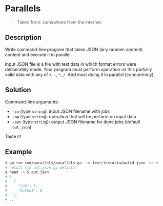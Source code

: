 Parallels
=========

> Taken from: somewhere from the internet.

Description
-----------

Write command-line program that takes JSON (any random content) content and execute it in parallel.

Input JSON file is a file with test data in which format errors were deliberately made. 
Your program must perform operation on this partially valid data with any of `+`, `-`, `*`, `/`. 
And must doing it in parallel (concurrency).

Solution
--------

Command-line arguments:

 - `-in` (type `string`): input JSON filename with jobs
 - `-op` (type `string`): operation that will be perform on input data
 - `-out` (type `string`): output JSON filename for done jobs (default `out.json`)

Taste it!

Example
-------

```bash
$ go run cmd/parallels/parallels.go -in test/testdata/valid.json -op +
# result (in out.json by default)
$ head -n 5 out.json
# [
#   {
#     "Job": 5,
#     "Output": 8
#   },
# ...
```
